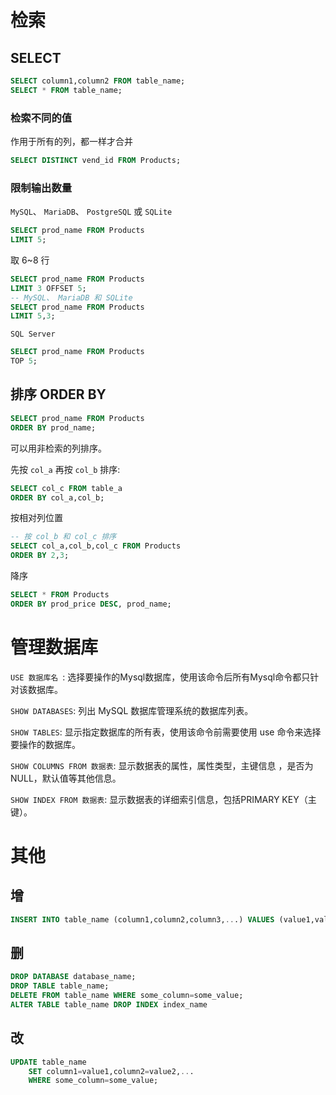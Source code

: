 # 检索

## SELECT

```sql
SELECT column1,column2 FROM table_name;
SELECT * FROM table_name;
```

### 检索不同的值

作用于所有的列，都一样才合并

```sql
SELECT DISTINCT vend_id FROM Products;
```

### 限制输出数量

`MySQL`、 `MariaDB`、 `PostgreSQL` 或 `SQLite`

```sql
SELECT prod_name FROM Products
LIMIT 5;
```

取 6~8 行

```sql
SELECT prod_name FROM Products
LIMIT 3 OFFSET 5;
-- MySQL、 MariaDB 和 SQLite
SELECT prod_name FROM Products
LIMIT 5,3;
```

`SQL Server`

```sql
SELECT prod_name FROM Products
TOP 5;
```

## 排序 ORDER BY

```sql
SELECT prod_name FROM Products
ORDER BY prod_name;
```

可以用非检索的列排序。

先按 `col_a` 再按 `col_b` 排序:

```sql
SELECT col_c FROM table_a
ORDER BY col_a,col_b;
```

按相对列位置

```sql
-- 按 col_b 和 col_c 排序
SELECT col_a,col_b,col_c FROM Products
ORDER BY 2,3;
```
降序

```sql
SELECT * FROM Products
ORDER BY prod_price DESC, prod_name;
```

# 管理数据库

`USE 数据库名 `:
选择要操作的Mysql数据库，使用该命令后所有Mysql命令都只针对该数据库。

`SHOW DATABASES`: 
列出 MySQL 数据库管理系统的数据库列表。

`SHOW TABLES`:
显示指定数据库的所有表，使用该命令前需要使用 use 命令来选择要操作的数据库。

`SHOW COLUMNS FROM 数据表`:
显示数据表的属性，属性类型，主键信息 ，是否为 NULL，默认值等其他信息。

`SHOW INDEX FROM 数据表`:
显示数据表的详细索引信息，包括PRIMARY KEY（主键）。

# 其他

## 增

```sql
INSERT INTO table_name (column1,column2,column3,...) VALUES (value1,value2,value3,...);
```

## 删

```sql
DROP DATABASE database_name;
DROP TABLE table_name;
DELETE FROM table_name WHERE some_column=some_value;
ALTER TABLE table_name DROP INDEX index_name
```

## 改

```sql
UPDATE table_name
    SET column1=value1,column2=value2,...
    WHERE some_column=some_value;
```